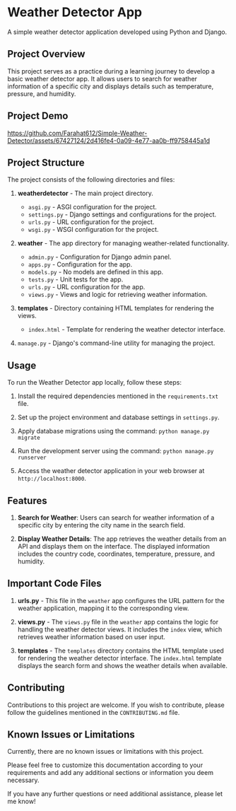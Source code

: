 # Weather Detector App

A simple weather detector application developed using Python and Django.

## Project Overview

This project serves as a practice during a learning journey to develop a basic weather detector app. It allows users to search for weather information of a specific city and displays details such as temperature, pressure, and humidity.

## Project Demo
https://github.com/Farahat612/Simple-Weather-Detector/assets/67427124/2d416fe4-0a09-4e77-aa0b-ff9758445a1d


## Project Structure

The project consists of the following directories and files:

1. **weatherdetector** - The main project directory.
   - `asgi.py` - ASGI configuration for the project.
   - `settings.py` - Django settings and configurations for the project.
   - `urls.py` - URL configuration for the project.
   - `wsgi.py` - WSGI configuration for the project.

2. **weather** - The app directory for managing weather-related functionality.
   - `admin.py` - Configuration for Django admin panel.
   - `apps.py` - Configuration for the app.
   - `models.py` - No models are defined in this app.
   - `tests.py` - Unit tests for the app.
   - `urls.py` - URL configuration for the app.
   - `views.py` - Views and logic for retrieving weather information.

3. **templates** - Directory containing HTML templates for rendering the views.
   - `index.html` - Template for rendering the weather detector interface.

4. `manage.py` - Django's command-line utility for managing the project.

## Usage

To run the Weather Detector app locally, follow these steps:

1. Install the required dependencies mentioned in the `requirements.txt` file.

2. Set up the project environment and database settings in `settings.py`.

3. Apply database migrations using the command: `python manage.py migrate`

4. Run the development server using the command: `python manage.py runserver`

5. Access the weather detector application in your web browser at `http://localhost:8000`.

## Features

1. **Search for Weather**: Users can search for weather information of a specific city by entering the city name in the search field.

2. **Display Weather Details**: The app retrieves the weather details from an API and displays them on the interface. The displayed information includes the country code, coordinates, temperature, pressure, and humidity.

## Important Code Files

1. **urls.py** - This file in the `weather` app configures the URL pattern for the weather application, mapping it to the corresponding view.

2. **views.py** - The `views.py` file in the `weather` app contains the logic for handling the weather detector views. It includes the `index` view, which retrieves weather information based on user input.

3. **templates** - The `templates` directory contains the HTML template used for rendering the weather detector interface. The `index.html` template displays the search form and shows the weather details when available.

## Contributing

Contributions to this project are welcome. If you wish to contribute, please follow the guidelines mentioned in the `CONTRIBUTING.md` file.

## Known Issues or Limitations

Currently, there are no known issues or limitations with this project.

Please feel free to customize this documentation according to your requirements and add any additional sections or information you deem necessary.

If you have any further questions or need additional assistance, please let me know!


